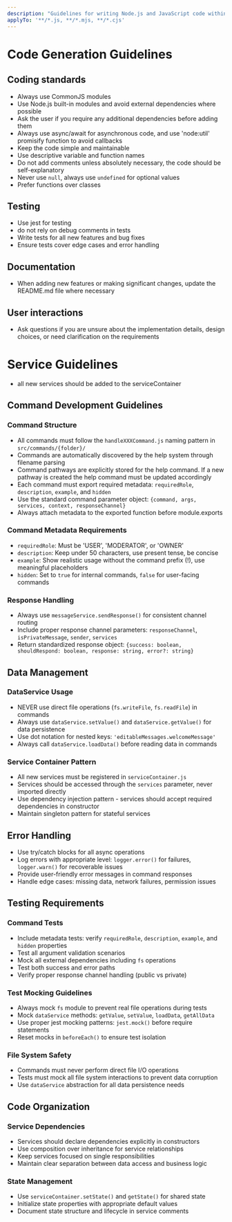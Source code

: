 ```yaml
---
description: "Guidelines for writing Node.js and JavaScript code within the Mr. Roboto V3 project"
applyTo: '**/*.js, **/*.mjs, **/*.cjs'
---
```


# Code Generation Guidelines

## Coding standards
- Always use CommonJS modules
- Use Node.js built-in modules and avoid external dependencies where possible
- Ask the user if you require any additional dependencies before adding them
- Always use async/await for asynchronous code, and use 'node:util' promisify function to avoid callbacks
- Keep the code simple and maintainable
- Use descriptive variable and function names
- Do not add comments unless absolutely necessary, the code should be self-explanatory
- Never use `null`, always use `undefined` for optional values
- Prefer functions over classes

## Testing
- Use jest for testing
- do not rely on debug comments in tests
- Write tests for all new features and bug fixes
- Ensure tests cover edge cases and error handling

## Documentation
- When adding new features or making significant changes, update the README.md file where necessary

## User interactions
- Ask questions if you are unsure about the implementation details, design choices, or need clarification on the requirements

# Service Guidelines
- all new services should be added to the serviceContainer

## Command Development Guidelines

### Command Structure
- All commands must follow the `handleXXXCommand.js` naming pattern in `src/commands/{folder}/`
- Commands are automatically discovered by the help system through filename parsing
- Command pathways are explicitly stored for the help command. If a new pathway is created the help command must be updated accordingly
- Each command must export required metadata: `requiredRole`, `description`, `example`, and `hidden`
- Use the standard command parameter object: `{command, args, services, context, responseChannel}`
- Always attach metadata to the exported function before module.exports

### Command Metadata Requirements
- `requiredRole`: Must be 'USER', 'MODERATOR', or 'OWNER'
- `description`: Keep under 50 characters, use present tense, be concise
- `example`: Show realistic usage without the command prefix (!), use meaningful placeholders
- `hidden`: Set to `true` for internal commands, `false` for user-facing commands

### Response Handling
- Always use `messageService.sendResponse()` for consistent channel routing
- Include proper response channel parameters: `responseChannel`, `isPrivateMessage`, `sender`, `services`
- Return standardized response object: `{success: boolean, shouldRespond: boolean, response: string, error?: string}`

## Data Management

### DataService Usage
- NEVER use direct file operations (`fs.writeFile`, `fs.readFile`) in commands
- Always use `dataService.setValue()` and `dataService.getValue()` for data persistence
- Use dot notation for nested keys: `'editableMessages.welcomeMessage'`
- Always call `dataService.loadData()` before reading data in commands

### Service Container Pattern
- All new services must be registered in `serviceContainer.js`
- Services should be accessed through the `services` parameter, never imported directly
- Use dependency injection pattern - services should accept required dependencies in constructor
- Maintain singleton pattern for stateful services

## Error Handling
- Use try/catch blocks for all async operations
- Log errors with appropriate level: `logger.error()` for failures, `logger.warn()` for recoverable issues
- Provide user-friendly error messages in command responses
- Handle edge cases: missing data, network failures, permission issues

## Testing Requirements

### Command Tests
- Include metadata tests: verify `requiredRole`, `description`, `example`, and `hidden` properties
- Test all argument validation scenarios
- Mock all external dependencies including `fs` operations
- Test both success and error paths
- Verify proper response channel handling (public vs private)

### Test Mocking Guidelines
- Always mock `fs` module to prevent real file operations during tests
- Mock `dataService` methods: `getValue`, `setValue`, `loadData`, `getAllData`
- Use proper jest mocking patterns: `jest.mock()` before require statements
- Reset mocks in `beforeEach()` to ensure test isolation

### File System Safety
- Commands must never perform direct file I/O operations
- Tests must mock all file system interactions to prevent data corruption
- Use `dataService` abstraction for all data persistence needs

## Code Organization

### Service Dependencies
- Services should declare dependencies explicitly in constructors
- Use composition over inheritance for service relationships
- Keep services focused on single responsibilities
- Maintain clear separation between data access and business logic

### State Management
- Use `serviceContainer.setState()` and `getState()` for shared state
- Initialize state properties with appropriate default values
- Document state structure and lifecycle in service comments
